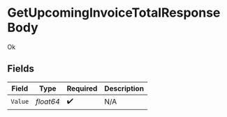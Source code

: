 # GetUpcomingInvoiceTotalResponseBody

Ok


## Fields

| Field              | Type               | Required           | Description        |
| ------------------ | ------------------ | ------------------ | ------------------ |
| `Value`            | *float64*          | :heavy_check_mark: | N/A                |